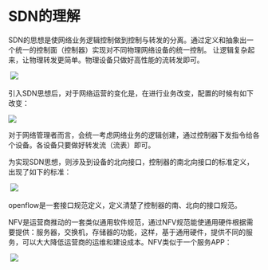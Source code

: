 # SDN的理解

​	  SDN的思想是使网络业务逻辑控制做到控制与转发的分离。通过定义和抽象出一个统一的控制面（控制器）实现对不同物理网络设备的统一控制。 让逻辑复杂起来，让物理转发更简单。物理设备只做好高性能的流转发即可。

​	  ![](E:\GitHub\klyang.github.io\materials\SDN概念.png)

​		引入SDN思想后，对于网络运营的变化是，在进行业务改变，配置的时候有如下改变：

![](E:\GitHub\klyang.github.io\materials\SDN的改变.png)

​      对于网络管理者而言，会统一考虑网络业务的逻辑创建，通过控制器下发指令给各个设备。各设备只要做好转发流（流表）即可。

​      为实现SDN思想，则涉及到设备的北向接口，控制器的南北向接口的标准定义，出现了如下的标准：

​    ![](E:\GitHub\klyang.github.io\materials\SDN.png)

​    openflow是一套接口规范定义，定义清楚了控制器的南、北向的接口规范。

   NFV是运营商推动的一套类似通用软件规范，通过NFV规范能使通用硬件根据需要提供：服务器，交换机，存储器的功能，这样，基于通用硬件，提供不同的服务，可以大大降低运营商的运维和建设成本。NFV类似于一个服务APP：

​    ![](E:\GitHub\klyang.github.io\materials\NFV.png)



​     